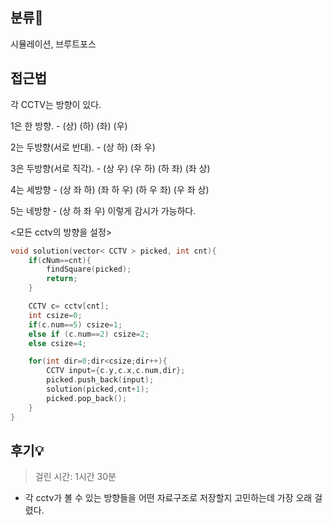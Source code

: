 ## 분류💁

시뮬레이션, 브루트포스

## 접근법

각 CCTV는 방향이 있다.

1은 한 방향. -   (상) (하) (좌) (우)

2는 두방향(서로 반대). -   (상 하) (좌 우)

3은 두방향(서로 직각). -   (상 우) (우 하) (하 좌) (좌 상)

4는 세방향 -   (상 좌 하) (좌 하 우) (하 우 좌) (우 좌 상)

5는 네방향 -   (상 하 좌 우)
이렇게 감시가 가능하다.


<모든 cctv의 방향을 설정>
``` cpp
void solution(vector< CCTV > picked, int cnt){
    if(cNum==cnt){
        findSquare(picked);
        return;
    }

    CCTV c= cctv[cnt];
    int csize=0;
    if(c.num==5) csize=1;
    else if (c.num==2) csize=2;
    else csize=4;

    for(int dir=0;dir<csize;dir++){
        CCTV input={c.y,c.x,c.num,dir};
        picked.push_back(input);
        solution(picked,cnt+1);
        picked.pop_back();
    }
}
```



## 후기💡
> 걸린 시간: 1시간 30분

- 각 cctv가 볼 수 있는 방향들을 어떤 자료구조로 저장할지 고민하는데 가장 오래 걸렸다.
